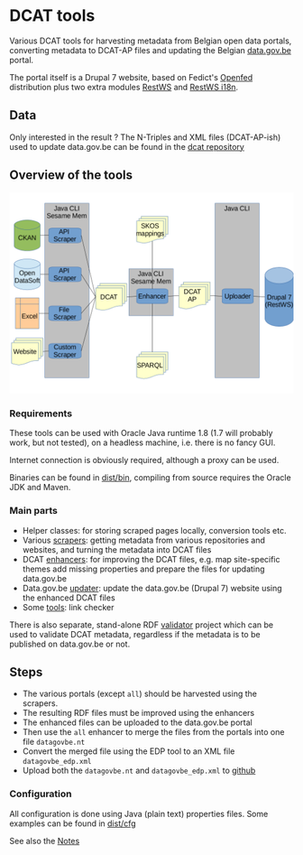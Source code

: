 # DCAT tools

Various DCAT tools for harvesting metadata from Belgian open data portals, 
converting metadata to DCAT-AP files and updating the Belgian 
[data.gov.be](http://data.gov.be) portal.

The portal itself is a Drupal 7 website, based on Fedict's 
[Openfed](https://drupal.org/project/openfed) distribution plus two extra modules
[RestWS](https://drupal.org/project/restws) and 
[RestWS i18n](https://www.drupal.org/project/restws_i18n).

## Data

Only interested in the result ? The N-Triples and XML files (DCAT-AP-ish) 
used to update data.gov.be can be found in the [dcat repository](https://github.com/fedict/dcat)

## Overview of the tools

![Components](components.png)

### Requirements

These tools can be used with Oracle Java runtime 1.8 (1.7 will probably work, 
but not tested), on a headless machine, i.e. there is no fancy GUI.

Internet connection is obviously required, although a proxy can be used.

Binaries can be found in [dist/bin](dist/bin), compiling from source requires 
the Oracle JDK and Maven.

### Main parts

* Helper classes: for storing scraped pages locally, conversion tools etc.
* Various [scrapers](README-SCRAPER.md): getting metadata from various repositories
and websites, and turning the metadata into DCAT files
* DCAT [enhancers](README-ENHANCERS.md): for improving the DCAT files, 
e.g. map site-specific themes add missing properties
and prepare the files for updating data.gov.be
* Data.gov.be [updater](README-UPLOADER.md): update the data.gov.be (Drupal 7) website 
using the enhanced DCAT files
* Some [tools](#tools): link checker

There is also separate, stand-alone RDF [validator](https://github.com/fedict/rdfvalidator) 
project which can be used to validate DCAT metadata,
regardless if the metadata is to be published on data.gov.be or not.

## Steps

  * The various portals (except `all`) should be harvested using the scrapers.
  * The resulting RDF files must be improved using the enhancers
  * The enhanced files can be uploaded to the data.gov.be portal
  * Then use the `all` enhancer to merge the files from the portals into one file `datagovbe.nt`
  * Convert the merged file using the EDP tool to an XML file `datagovbe_edp.xml`
  * Upload both the `datagovbe.nt` and `datagovbe_edp.xml` to [github](https://github.com/fedict/dcat)

### Configuration

All configuration is done using Java (plain text) properties files.
Some examples can be found in [dist/cfg](dist/cfg)

See also the [Notes](README-NOTES.md)
